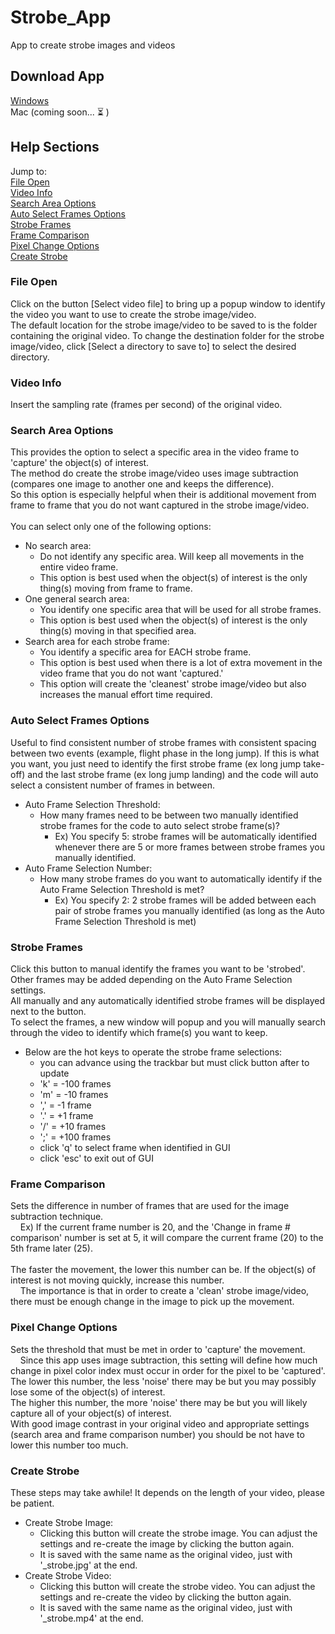 # Strobe_App
App to create strobe images and videos

## Download App
[Windows](https://drive.google.com/drive/folders/1dolt_Em15a8ZJ6j0nqrgrwboIZYZs0z4) <br/>
Mac (coming soon... :hourglass_flowing_sand: )

## Help Sections
Jump to: <br/>
[File Open](#File-Open) <br/>
[Video Info](#Video-Info) <br/>
[Search Area Options](#Search-Area-Options) <br/>
[Auto Select Frames Options](#Auto-Select-Frames-Options) <br/>
[Strobe Frames](#Strobe-Frames) <br/>
[Frame Comparison](#Frame-Comparison) <br/>
[Pixel Change Options](#Pixel-Change-Options) <br/>
[Create Strobe](#Create-Strobe) <br/>


### File Open
Click on the button [Select video file] to bring up a popup window to identify the video you want to use to create the strobe image/video. <br/>
The default location for the strobe image/video to be saved to is the folder containing the original video.
To change the destination folder for the strobe image/video, click [Select a directory to save to] to select the desired directory.

### Video Info
Insert the sampling rate (frames per second) of the original video.

### Search Area Options
This provides the option to select a specific area in the video frame to 'capture' the object(s) of interest. <br/>
The method do create the strobe image/video uses image subtraction (compares one image to another one and keeps the difference). <br/>
So this option is especially helpful when their is additional movement from frame to frame that you do not want captured in the strobe image/video.  <br/> <br/>
You can select only one of the following options:
* No search area:
  * Do not identify any specific area. Will keep all movements in the entire video frame.
  * This option is best used when the object(s) of interest is the only thing(s) moving from frame to frame. <br/>
* One general search area:
  * You identify one specific area that will be used for all strobe frames.
  * This option is best used when the object(s) of interest is the only thing(s) moving in that specified area.  <br/>
* Search area for each strobe frame:
  * You identify a specific area for EACH strobe frame.
  * This option is best used when there is a lot of extra movement in the video frame that you do not want 'captured.'
  * This option will create the 'cleanest' strobe image/video but also increases the manual effort time required.

### Auto Select Frames Options
Useful to find consistent number of strobe frames with consistent spacing between two events (example, flight phase in the long jump).
If this is what you want, you just need to identify the first strobe frame (ex long jump take-off) and the last strobe frame (ex long jump landing) and the code will auto select a consistent number of frames in between.
* Auto Frame Selection Threshold:
  * How many frames need to be between two manually identified strobe frames for the code to auto select strobe frame(s)?
    * Ex) You specify 5: strobe frames will be automatically identified whenever there are 5 or more frames between strobe frames you manually identified.
* Auto Frame Selection Number:
  * How many strobe frames do you want to automatically identify if the Auto Frame Selection Threshold is met?
    * Ex) You specify 2: 2 strobe frames will be added between each pair of strobe frames you manually identified (as long as the Auto Frame Selection Threshold is met)
        

### Strobe Frames
Click this button to manual identify the frames you want to be 'strobed'. <br/>
Other frames may be added depending on the Auto Frame Selection settings. <br/>
All manually and any automatically identified strobe frames will be displayed next to the button. <br/>
To select the frames, a new window will popup and you will manually search through the video to identify which frame(s) you want to keep.
* Below are the hot keys to operate the strobe frame selections:
  * you can advance using the trackbar but must click button after to update
  * 'k' = -100 frames
  * 'm' = -10 frames
  * ',' = -1 frame
  * '.' = +1 frame
  * '/' = +10 frames
  * ';' = +100 frames
  * click 'q' to select frame when identified in GUI
  * click 'esc' to exit out of GUI

### Frame Comparison
Sets the difference in number of frames that are used for the image subtraction technique. <br/>
&nbsp;&nbsp;&nbsp;&nbsp;Ex) If the current frame number is 20, and the 'Change in frame # comparison' number is set at 5, it will compare the current frame (20) to the 5th frame later (25). <br/><br/>
The faster the movement, the lower this number can be. If the object(s) of interest is not moving quickly, increase this number. <br/>
&nbsp;&nbsp;&nbsp;&nbsp;The importance is that in order to create a 'clean' strobe image/video, there must be enough change in the image to pick up the movement.

### Pixel Change Options
Sets the threshold that must be met in order to 'capture' the movement. <br/>
&nbsp;&nbsp;&nbsp;&nbsp;Since this app uses image subtraction, this setting will define how much change in pixel color index must occur in order for the pixel to be 'captured'. <br/>
The lower this number, the less 'noise' there may be but you may possibly lose some of the object(s) of interest. <br/>
The higher this number, the more 'noise' there may be but you will likely capture all of your object(s) of interest. <br/>
With good image contrast in your original video and appropriate settings (search area and frame comparison number) you should be not have to lower this number too much.

### Create Strobe
These steps may take awhile! It depends on the length of your video, please be patient.
* Create Strobe Image:
  * Clicking this button will create the strobe image. You can adjust the settings and re-create the image by clicking the button again.
  * It is saved with the same name as the original video, just with '_strobe.jpg' at the end.
* Create Strobe Video:
  * Clicking this button will create the strobe video. You can adjust the settings and re-create the video by clicking the button again.
  * It is saved with the same name as the original video, just with '_strobe.mp4' at the end.
  
